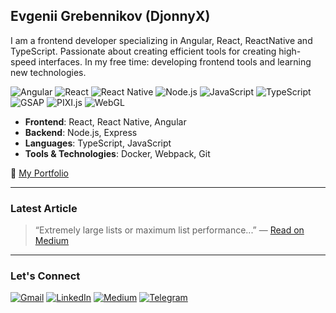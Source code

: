 ## Evgenii Grebennikov (DjonnyX)

I am a frontend developer specializing in Angular, React, ReactNative and TypeScript.
Passionate about creating efficient tools for creating high-speed interfaces.
In my free time: developing frontend tools and learning new technologies.

![Angular](https://img.shields.io/badge/Angular-DD0031?style=flat&logo=angular&logoColor=white)
![React](https://img.shields.io/badge/React-61DAFB?style=flat&logo=react&logoColor=black)
![React Native](https://img.shields.io/badge/React_Native-61DAFB?style=flat&logo=react&logoColor=black)
![Node.js](https://img.shields.io/badge/Node.js-339933?style=flat&logo=node.js&logoColor=white)
![JavaScript](https://img.shields.io/badge/JavaScript-F7DF1E?style=flat&logo=javascript&logoColor=black)
![TypeScript](https://img.shields.io/badge/TypeScript-3178C6?style=flat&logo=typescript&logoColor=white)
![GSAP](https://img.shields.io/badge/GSAP-88ce02?style=flat&logo=greensock&logoColor=white)
![PIXI.js](https://img.shields.io/badge/PIXI.js-E535AA?style=flat&logo=pixijs&logoColor=white)
![WebGL](https://img.shields.io/badge/WebGL-000000?style=flat&logo=webgl&logoColor=white)

* **Frontend**: React, React Native, Angular
* **Backend**: Node.js, Express
* **Languages**: TypeScript, JavaScript
* **Tools & Technologies**: Docker, Webpack, Git

🔗 [My Portfolio](https://eugene-grebennikov.pro)

---

###  Latest Article
> “Extremely large lists or maximum list performance...” — [Read on Medium](https://medium.com/%40djonnyx/extremely-large-lists-or-maximum-list-performance-in-angular-e4988af48303)

---

### Let's Connect

[![Gmail](https://img.shields.io/badge/Gmail-D14836?style=for-the-badge&logo=gmail&logoColor=white)](mailto:djonnyx@gmail.com)
[![LinkedIn](https://img.shields.io/badge/LinkedIn-0A66C2?style=for-the-badge&logo=linkedin&logoColor=white)](https://linkedin.com/in/evgenii-grebennikov)
[![Medium](https://img.shields.io/badge/Medium-12100E?style=for-the-badge&logo=medium&logoColor=white)](https://medium.com/@djonnyx)
[![Telegram](https://img.shields.io/badge/Telegram-26A5E4?style=for-the-badge&logo=telegram&logoColor=white)](https://t.me/djonnyx)
